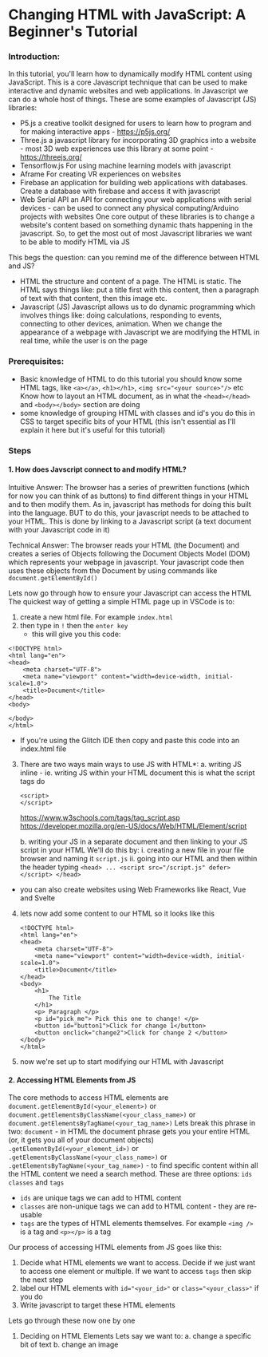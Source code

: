 # Changing HTML with JavaScript: A Beginner's Tutorial

### Introduction:
In this tutorial, you'll learn how to dynamically modify HTML content using JavaScript. This is a core Javascript technique that can be used to make interactive and dynamic websites and web applications. In Javascript we can do a whole host of things. These are some examples of Javascript (JS) libraries:
* P5.js
    a creative toolkit designed for users to learn how to program and for making interactive apps - https://p5js.org/
* Three.js
    a javascript library for incorporating 3D graphics into a website - most 3D web experiences use this library at some point - https://threejs.org/
* Tensorflow.js
    For using machine learning models with javascript
* Aframe
    For creating VR experiences on websites
* Firebase
    an application for building web applications with databases. Create a database with firebase and access it with javascript
* Web Serial API
    an API for connecting your web applications with serial devices - can be used to connect any physical computing/Arduino projects with websites
One core output of these libraries is to change a website's content based on something dynamic thats happening in the javascript.
So, to get the most out of most Javascript libraries we want to be able to modify HTML via JS

This begs the question:
can you remind me of the difference between HTML and JS?
* HTML
    the structure and content of a page. The HTML is static. The HTML says things like: put a title first with this content, then a paragraph of text with that content, then this image etc.
* Javascript (JS)
    Javascript allows us to do dynamic programming which involves things like: doing calculations, responding to events, connecting to other devices, animation. When we change the appearance of a webpage with Javascript we are modifying the HTML in real time, while the user is on the page


### Prerequisites:

* Basic knowledge of HTML
    to do this tutorial you should know some HTML tags, like `<a></a>`, `<h1></h1>`, `<img src="<your source>"/>` etc
    Know how to layout an HTML document, as in what the `<head></head>` and `<body></body>` section are doing
* some knowledge of grouping HTML with classes and id's you do this in CSS to target specific bits of your HTML (this isn't essential as I'll explain it here but it's useful for this tutorial)
### Steps

#### 1. How does Javscript connect to and modify HTML?
Intuitive Answer: The browser has a series of prewritten functions (which for now you can think of as buttons) to find different things in your HTML and to then modify them. As in, javascript has methods for doing this built into the language. BUT to do this, your javascript needs to be attached to your HTML. This is done by linking to a Javascript script (a text document with your Javascript code in it)  

Technical Answer: The browser reads your HTML (the Document) and creates a series of Objects following the Document Objects Model (DOM) which represents your webpage in javascript. Your javascript code then uses these objects from the Document by using commands like `document.getElementById()`

Lets now go through how to ensure your Javascript can access the HTML
The quickest way of getting a simple HTML page up in VSCode is to:
1. create a new html file. For example `index.html`
2. then type in `!` then the `enter key`
    * this will give you this code:
```
<!DOCTYPE html>
<html lang="en">
<head>
    <meta charset="UTF-8">
    <meta name="viewport" content="width=device-width, initial-scale=1.0">
    <title>Document</title>
</head>
<body>
    
</body>
</html>
```
 * If you're using the Glitch IDE then copy and paste this code into an index.html file
 3. There are two ways main ways to use JS with HTML*:
    a. writing JS inline - ie. writing JS within your HTML document
    this is what the script tags do 
    ```
    <script>
    </script>
    ```
    https://www.w3schools.com/tags/tag_script.asp
    https://developer.mozilla.org/en-US/docs/Web/HTML/Element/script

    b. writing your JS in a separate document and then linking to your JS script in your HTML
    We'll do this by:
        i. creating a new file in your file browser and naming it `script.js`
        ii. going into our HTML and then within the header typing
        ```
        <head>
            ...
            <script src="/script.js" defer></script>
        </head>
        ```
 *  you can also create websites using Web Frameworks like React, Vue and Svelte 

 4. lets now add some content to our HTML so it looks like this
    ```
    <!DOCTYPE html>
    <html lang="en">
    <head>
        <meta charset="UTF-8">
        <meta name="viewport" content="width=device-width, initial-scale=1.0">
        <title>Document</title>
    </head>
    <body>
        <h1>
            The Title
        </h1>
        <p> Paragraph </p>
        <p id="pick_me"> Pick this one to change! </p>
        <button id="button1">Click for change 1</button>
        <button onclick="change2">Click for change 2 </button>
    </body>
    </html>
    ```
5. now we're set up to start modifying our HTML with Javascript

#### 2. Accessing HTML Elements from JS
The core methods to access HTML elements are `document.getElementById(<your_element>)` or `document.getElementsByClassName(<your_class_name>)` or `document.getElementsByTagName(<your_tag_name>)`
Lets break this phrase in two:
`document` - in HTML the document phrase gets you your entire HTML (or, it gets you all of your document objects)
`.getElementById(<your_element_id>)` or `.getElementsByClassName(<your_class_name>)` or `.getElementsByTagName(<your_tag_name>)` - to find specific content within all the HTML content we need a search method. These are three options: `ids` `classes` and `tags`
* `ids` are unique tags we can add to HTML content
* `classes` are non-unique tags we can add to HTML content - they are re-usable
* `tags` are the types of HTML elements themselves. For example `<img />` is a tag and `<p></p>` is a tag 

Our process of accessing HTML elements from JS goes like this:
1. Decide what HTML elements we want to access. Decide if we just want to access one element or multiple. If we want to access `tags` then skip the next step
2. label our HTML elements with `id="<your_id>"` or `class="<your_class>"` if you do
3. Write javascript to target these HTML elements


Lets go through these now one by one

1. Deciding on HTML Elements
Lets say we want to:
a. change a specific bit of text
b. change an image